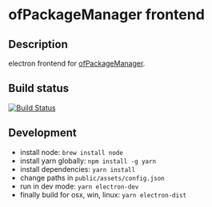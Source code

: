 # ofPackageManager frontend

## Description

electron frontend for [ofPackageManager](https://github.com/thomasgeissl/ofPackageManager).

## Build status

[![Build Status](https://travis-ci.com/thomasgeissl/ofPackageManager-frontend.svg?branch=master)](https://travis-ci.com/thomasgeissl/ofPackageManager-frontend)

## Development

- install node: `brew install node`
- install yarn globally: `npm install -g yarn`
- install dependencies: `yarn install`
- change paths in `public/assets/config.json`
- run in dev mode: `yarn electron-dev`
- finally build for osx, win, linux: `yarn electron-dist`
